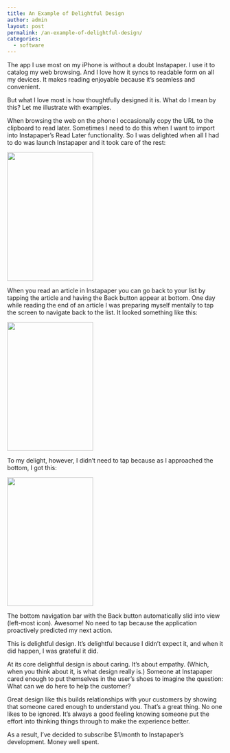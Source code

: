 ```yaml
---
title: An Example of Delightful Design
author: admin
layout: post
permalink: /an-example-of-delightful-design/
categories:
  - software
---
```

The app I use most on my iPhone is without a doubt Instapaper. I use it to catalog my web browsing. And I love how it syncs to readable form on all my devices. It makes reading enjoyable because it&#8217;s seamless and convenient.

But what I love most is how thoughtfully designed it is. What do I mean by this? Let me illustrate with examples.

When browsing the web on the phone I occasionally copy the URL to the clipboard to read later. Sometimes I need to do this when I want to import into Instapaper&#8217;s Read Later functionality. So I was delighted when all I had to do was launch Instapaper and it took care of the rest:

[<img class="aligncenter size-medium wp-image-210" title="IMG_1228" src="http://ianha.com/wp-content/uploads/2012/10/IMG_1228-200x300.jpg" alt="" width="200" height="300" />][1]

When you read an article in Instapaper you can go back to your list by tapping the article and having the Back button appear at bottom. One day while reading the end of an article I was preparing myself mentally to tap the screen to navigate back to the list. It looked something like this:

[<img class="aligncenter size-medium wp-image-211" title="IMG_1229" src="http://ianha.com/wp-content/uploads/2012/10/IMG_1229-200x300.jpg" alt="" width="200" height="300" />][2]

To my delight, however, I didn&#8217;t need to tap because as I approached the bottom, I got this:

[<img class="aligncenter size-medium wp-image-212" title="IMG_1230" src="http://ianha.com/wp-content/uploads/2012/10/IMG_1230-200x300.jpg" alt="" width="200" height="300" />][3]

The bottom navigation bar with the Back button automatically slid into view (left-most icon). Awesome! No need to tap because the application proactively predicted my next action.

This is delightful design. It&#8217;s delightful because I didn&#8217;t expect it, and when it did happen, I was grateful it did.

At its core delightful design is about caring. It&#8217;s about empathy. (Which, when you think about it, is what design really is.) Someone at Instapaper cared enough to put themselves in the user&#8217;s shoes to imagine the question: What can we do here to help the customer?

Great design like this builds relationships with your customers by showing that someone cared enough to understand you. That&#8217;s a great thing. No one likes to be ignored. It&#8217;s always a good feeling knowing someone put the effort into thinking things through to make the experience better.

As a result, I&#8217;ve decided to subscribe $1/month to Instapaper&#8217;s development. Money well spent.

 [1]: http://ianha.com/wp-content/uploads/2012/10/IMG_1228.jpg
 [2]: http://ianha.com/wp-content/uploads/2012/10/IMG_1229.jpg
 [3]: http://ianha.com/wp-content/uploads/2012/10/IMG_1230.jpg